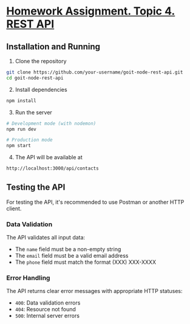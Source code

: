 # [**Homework Assignment. Topic 4. REST API**](./hw02_express.md)

## Installation and Running

1. Clone the repository

```bash
git clone https://github.com/your-username/goit-node-rest-api.git
cd goit-node-rest-api
```

2. Install dependencies

```bash
npm install
```

3. Run the server

```bash
# Development mode (with nodemon)
npm run dev

# Production mode
npm start
```

4. The API will be available at

```bash
http://localhost:3000/api/contacts
```

## Testing the API

For testing the API, it's recommended to use Postman or another HTTP client.

### Data Validation

The API validates all input data:

- The `name` field must be a non-empty string
- The `email` field must be a valid email address
- The `phone` field must match the format (XXX) XXX-XXXX

### Error Handling

The API returns clear error messages with appropriate HTTP statuses:

- `400`: Data validation errors
- `404`: Resource not found
- `500`: Internal server errors
